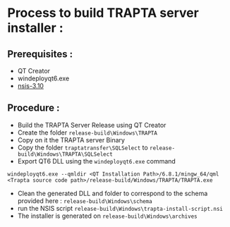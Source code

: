 # Process to build TRAPTA server installer :


## Prerequisites :

* QT Creator
* windeployqt6.exe
* [nsis-3.10](https://sourceforge.net/projects/nsis/files/latest/download)


## Procedure :

* Build the TRAPTA Server Release using QT Creator
* Create the folder `release-build\Windows\TRAPTA`
* Copy on it the TRAPTA server Binary
* Copy the folder `traptatransfer\SQLSelect` to `release-build\Windows\TRAPTA\SQLSelect`
* Export QT6 DLL using the `windeployqt6.exe` command
```
windeployqt6.exe --qmldir <QT Installation Path>/6.8.1/mingw_64/qml <Trapta source code path>/release-build/Windows/TRAPTA/TRAPTA.exe
```
* Clean the generated DLL and folder to correspond to the schema provided here : `release-build\Windows\schema`
* run the NSIS script `release-build\Windows\trapta-install-script.nsi`
* The installer is generated on `release-build\Windows\archives`